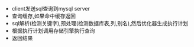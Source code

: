 - client发送sql查询到mysql server
- 查询缓存,如果命中缓存返回
- sql解析(检测关键字),预处理(检测数据库表,列,别名),然后优化器生成执行计划
- 根据执行计划调用存储引擎执行查询
- 返回结果

